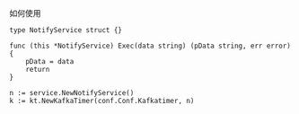 如何使用

	type NotifyService struct {}

	func (this *NotifyService) Exec(data string) (pData string, err error) {
		pData = data
		return
	}

	n := service.NewNotifyService()
	k := kt.NewKafkaTimer(conf.Conf.Kafkatimer, n)
